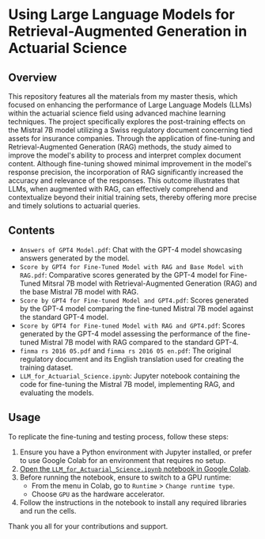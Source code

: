 # Using Large Language Models for Retrieval-Augmented Generation in Actuarial Science

## Overview
This repository features all the materials from my master thesis, which focused on enhancing the performance of Large Language Models (LLMs) within the actuarial science field using advanced machine learning techniques. The project specifically explores the post-training effects on the Mistral 7B model utilizing a Swiss regulatory document concerning tied assets for insurance companies. Through the application of fine-tuning and Retrieval-Augmented Generation (RAG) methods, the study aimed to improve the model's ability to process and interpret complex document content. Although fine-tuning showed minimal improvement in the model's response precision, the incorporation of RAG significantly increased the accuracy and relevance of the responses. This outcome illustrates that LLMs, when augmented with RAG, can effectively comprehend and contextualize beyond their initial training sets, thereby offering more precise and timely solutions to actuarial queries.

## Contents
- `Answers of GPT4 Model.pdf`: Chat with the GPT-4 model showcasing answers generated by the model.
- `Score by GPT4 for Fine-Tuned Model with RAG and Base Model with RAG.pdf`: Comparative scores generated by the GPT-4 model for Fine-Tuned Mitsral 7B model with Retrieval-Augmented Generation (RAG) and the base Mistral 7B model with RAG.
- `Score by GPT4 for Fine-tuned Model and GPT4.pdf`: Scores generated by the GPT-4 model comparing the fine-tuned Mistral 7B model against the standard GPT-4 model.
- `Score by GPT4 for Fine-tuned Model with RAG and GPT4.pdf`: Scores generated by the GPT-4 model assessing the performance of the fine-tuned Mistral 7B model with RAG compared to the standard GPT-4.
- `finma rs 2016 05.pdf` and `finma rs 2016 05 en.pdf`: The original regulatory document and its English translation used for creating the training dataset.
- `LLM_for_Actuarial_Science.ipynb`: Jupyter notebook containing the code for fine-tuning the Mistral 7B model, implementing RAG, and evaluating the models.

## Usage
To replicate the fine-tuning and testing process, follow these steps:
1. Ensure you have a Python environment with Jupyter installed, or prefer to use Google Colab for an environment that requires no setup.
2. [Open the `LLM_for_Actuarial_Science.ipynb` notebook in Google Colab](https://colab.research.google.com/drive/1TtR1PUJaWFWZRhG26Qq0Ar5Fr_SNodUE?usp=sharing).
3. Before running the notebook, ensure to switch to a GPU runtime:
   - From the menu in Colab, go to `Runtime` > `Change runtime type`.
   - Choose `GPU` as the hardware accelerator.
4. Follow the instructions in the notebook to install any required libraries and run the cells.

Thank you all for your contributions and support.
